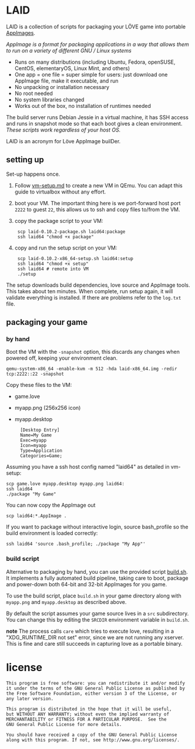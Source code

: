 # LAID

LAID is a collection of scripts for packaging your L&Ouml;VE game into portable [AppImages](https://appimage.org/).

_AppImage is a format for packaging applications in a way that allows them to run on a variety of different GNU / Linux systems_

* Runs on many distributions (including Ubuntu, Fedora, openSUSE, CentOS, elementaryOS, Linux Mint, and others)
* One app = one file = super simple for users: just download one AppImage file, make it executable, and run
* No unpacking or installation necessary
* No root needed
* No system libraries changed
* Works out of the box, no installation of runtimes needed

The build server runs Debian Jessie in a virtual machine, it has SSH access and runs in snapshot mode so that each boot gives a clean environment. *These scripts work regardless of your host OS.*

LAID is an acronym for L&ouml;ve AppImage builDer.

## setting up

Set-up happens once.

1. Follow [vm-setup.md](vm-setup.md) to create a new VM in QEmu. You can adapt this guide to virtualbox without any effort.
1. boot your VM. The important thing here is we port-forward host port `2222` to guest `22`, this allows us to ssh and copy files to/from the VM.
1. copy the package script to your VM:

        scp laid-0.10.2-package.sh laid64:package
        ssh laid64 "chmod +x package"

1. copy and run the setup script on your VM:

        scp laid-0.10.2-x86_64-setup.sh laid64:setup
        ssh laid64 "chmod +x setup"
        ssh laid64 # remote into VM
        ./setup

The setup downloads build dependencies, love source and AppImage tools. This takes about ten minutes. When complete, run setup again, it will validate everything is installed. If there are problems refer to the `log.txt` file.

## packaging your game

### by hand

Boot the VM with the `-snapshot` option, this discards any changes when powered off, keeping your environment clean.

    qemu-system-x86_64 -enable-kvm -m 512 -hda laid-x86_64.img -redir tcp:2222::22 -snapshot

Copy these files to the VM:

* game.love
* myapp.png (256x256 icon)
* myapp.desktop

        [Desktop Entry]
        Name=My Game
        Exec=myapp
        Icon=myapp
        Type=Application
        Categories=Game;

Assuming you have a ssh host config named "laid64" as detailed in vm-setup:

    scp game.love myapp.desktop myapp.png laid64:
    ssh laid64
    ./package "My Game"

You can now copy the AppImage out

    scp laid64:*.AppImage .

If you want to package without interactive login, source bash_profile so the build environment is loaded correctly:

    ssh laid64 'source .bash_profile; ./package "My App"'

### build script

Alternative to packaging by hand, you can use the provided script [build.sh](build.sh). It implements a fully automated build pipeline, taking care to boot, package and power-down both 64-bit and 32-bit AppImages for you game.

To use the build script, place `build.sh` in your game directory along with `myapp.png` and `myapp.desktop` as described above.

By default the script assumes your game source lives in a `src` subdirectory. You can change this by editing the `SRCDIR` environment variable in `build.sh`.

**note** The process calls `care` which tries to execute love, resulting in a "XDG_RUNTIME_DIR not set" error, since we are not running any xserver. This is fine and care still succeeds in capturing love as a portable binary.

# license

    This program is free software: you can redistribute it and/or modify
    it under the terms of the GNU General Public License as published by
    the Free Software Foundation, either version 3 of the License, or
    any later version.

    This program is distributed in the hope that it will be useful,
    but WITHOUT ANY WARRANTY; without even the implied warranty of
    MERCHANTABILITY or FITNESS FOR A PARTICULAR PURPOSE.  See the
    GNU General Public License for more details.

    You should have received a copy of the GNU General Public License
    along with this program. If not, see http://www.gnu.org/licenses/.

